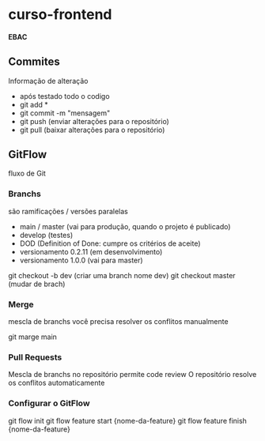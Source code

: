 # curso-frontend
#### EBAC
## Commites
Informação de alteração
- após testado todo o codigo
- git add *
- git commit -m "mensagem"
- git push (enviar alterações para o repositório)
- git pull (baixar alterações para o repositório)

## GitFlow
fluxo de Git

### Branchs
são ramificações / versões paralelas

- main / master (vai para produção, quando o projeto é publicado)
- develop (testes)
- DOD (Definition of Done: cumpre os critérios de aceite)
- versionamento 0.2.11 (em desenvolvimento)
- versionamento 1.0.0 (vai para master)

git checkout -b dev (criar uma branch nome dev)
git checkout master (mudar de brach)

### Merge
mescla de branchs
você precisa resolver os conflitos manualmente

git marge main

### Pull Requests
Mescla de branchs no repositório
permite code review
O repositório resolve os conflitos automaticamente

### Configurar o GitFlow
git flow init
git flow feature start {nome-da-feature}
git flow feature finish {nome-da-feature}
